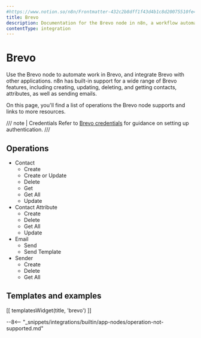 ```yaml
---
#https://www.notion.so/n8n/Frontmatter-432c2b8dff1f43d4b1c8d20075510fe4
title: Brevo
description: Documentation for the Brevo node in n8n, a workflow automation platform. Includes details of operations and configuration, and links to examples and credentials information.
contentType: integration
---
```


# Brevo

Use the Brevo node to automate work in Brevo, and integrate Brevo with other applications. n8n has built-in support for a wide range of Brevo features, including creating, updating, deleting, and getting contacts, attributes, as well as sending emails. 

On this page, you'll find a list of operations the Brevo node supports and links to more resources.

/// note | Credentials
Refer to [Brevo credentials](/integrations/builtin/credentials/brevo/) for guidance on setting up authentication. 
///

## Operations

* Contact
    * Create
    * Create or Update
    * Delete
    * Get
    * Get All
    * Update
* Contact Attribute
    * Create
    * Delete
    * Get All
    * Update
* Email
    * Send
    * Send Template
* Sender
    * Create
    * Delete
    * Get All

## Templates and examples

<!-- see https://www.notion.so/n8n/Pull-in-templates-for-the-integrations-pages-37c716837b804d30a33b47475f6e3780 -->
[[ templatesWidget(title, 'brevo') ]]

--8<-- "_snippets/integrations/builtin/app-nodes/operation-not-supported.md"

